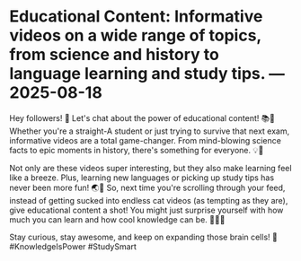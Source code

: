 # Educational Content: Informative videos on a wide range of topics, from science and history to language learning and study tips. — 2025-08-18

Hey followers! 🌟 Let's chat about the power of educational content! 📚🧠 Whether you're a straight-A student or just trying to survive that next exam, informative videos are a total game-changer. From mind-blowing science facts to epic moments in history, there's something for everyone. 💡🔬 

Not only are these videos super interesting, but they also make learning feel like a breeze. Plus, learning new languages or picking up study tips has never been more fun! 🌏📝 So, next time you're scrolling through your feed, instead of getting sucked into endless cat videos (as tempting as they are), give educational content a shot! You might just surprise yourself with how much you can learn and how cool knowledge can be. 🤯👩‍🎓 

Stay curious, stay awesome, and keep on expanding those brain cells! 💫 #KnowledgeIsPower #StudySmart